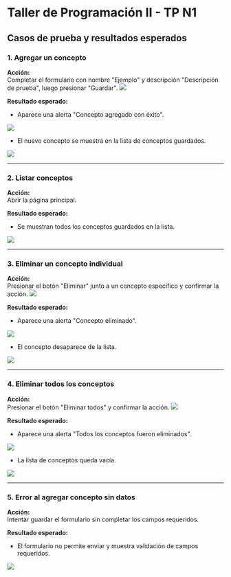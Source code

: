 # Taller de Programación II - TP N1

## Casos de prueba y resultados esperados

### 1. Agregar un concepto

**Acción:**  
Completar el formulario con nombre "Ejemplo" y descripción "Descripción de prueba", luego presionar "Guardar".
<img src="capturas\agregar_concepto_1.PNG">

**Resultado esperado:**  
- Aparece una alerta "Concepto agregado con éxito".
<img src="capturas\agregar_concepto_2.PNG">

- El nuevo concepto se muestra en la lista de conceptos guardados.
<img src="capturas\agregar_concepto_3.PNG">

---

### 2. Listar conceptos

**Acción:**  
Abrir la página principal.

**Resultado esperado:**  
- Se muestran todos los conceptos guardados en la lista.
<img src="capturas\listar_conceptos_1.PNG">

---

### 3. Eliminar un concepto individual

**Acción:**  
Presionar el botón "Eliminar" junto a un concepto específico y confirmar la acción.
<img src="capturas\eliminar_concepto_1.PNG">

**Resultado esperado:**  
- Aparece una alerta "Concepto eliminado".
<img src="capturas\eliminar_concepto_2.PNG">

- El concepto desaparece de la lista.
<img src="capturas\eliminar_concepto_3.PNG">

---

### 4. Eliminar todos los conceptos

**Acción:**  
Presionar el botón "Eliminar todos" y confirmar la acción.
<img src="capturas\eliminar_conceptos_1.PNG">

**Resultado esperado:**  
- Aparece una alerta "Todos los conceptos fueron eliminados".
<img src="capturas\eliminar_conceptos_2.PNG">

- La lista de conceptos queda vacía.
<img src="capturas\eliminar_conceptos_3.PNG">

---

### 5. Error al agregar concepto sin datos

**Acción:**  
Intentar guardar el formulario sin completar los campos requeridos.

**Resultado esperado:**  
- El formulario no permite enviar y muestra validación de campos requeridos.
<img src="capturas\error_1.PNG">
